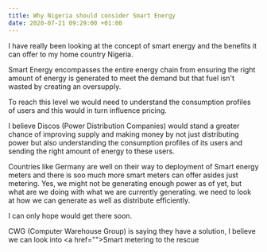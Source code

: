 ```yaml
---
title: Why Nigeria should consider Smart Energy
date: 2020-07-21 09:29:00 +01:00
---
```


<p>I have really been looking at the concept of smart energy and the benefits it can offer to my home country Nigeria. </p>

<p>Smart Energy encompasses the entire energy chain from ensuring the right amount of energy is generated to meet the demand but that fuel isn't wasted by creating an oversupply.

To reach this level we would need to understand the consumption profiles of users and this would in turn influence pricing. 

</p>

I believe Discos (Power Distribution Companies) would stand a greater chance of improving supply and making money by not just distributing power but also understanding the consumption profiles of its users and sending the right amount of energy to these users.


Countries like Germany are well on their way to deployment of Smart energy meters and there is soo much more smart meters can offer asides just metering. 
Yes, we might not be generating enough power as of yet, but what are we doing with what we are currently generating. 
we need to look at how we can generate as well as distribute efficiently. 

I can only hope would get there soon. 

CWG (Computer Warehouse Group) is saying they have a solution, I believe we can look into
<a href="<a href="https://www.vanguardngr.com/2018/09/poor-power-distribution-smart-metering-to-the-rescue/"></a>">Smart metering to the rescue</a>